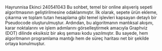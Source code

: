Hayrunnisa Ekinci
240541043
Bu sohbet, temel bir online alışveriş sepeti algoritmasının geliştirilmesine odaklanmıştır. İlk olarak, sepete ürün ekleme, çıkarma ve toplam tutarı hesaplama gibi temel işlevleri kapsayan detaylı bir Pseudocode oluşturulmuştur. Ardından, bu algoritmanın mantıksal akışını, karar noktalarını ve işlem adımlarını görselleştirmek amacıyla Graphviz (DOT) dilinde eksiksiz bir akış şeması kodu yazılmıştır. Bu sayede, hem algoritmanın programlama mantığı hem de süreç haritası net bir şekilde ortaya konulmuştur.
